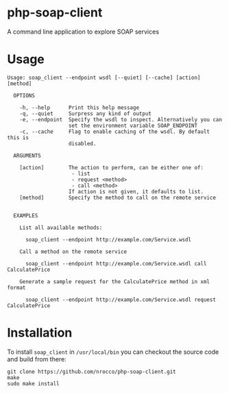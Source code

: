 php-soap-client
===============

A command line application to explore SOAP services


Usage
=====

    Usage: soap_client --endpoint wsdl [--quiet] [--cache] [action] [method]

      OPTIONS

        -h, --help      Print this help message
        -q, --quiet     Surpress any kind of output
        -e, --endpoint  Specify the wsdl to inspect. Alternatively you can
                        set the environment variable SOAP_ENDPOINT
        -c, --cache     Flag to enable caching of the wsdl. By default this is
                        disabled.

      ARGUMENTS

        [action]        The action to perform, can be either one of:
                         - list
                         - request <method>
                         - call <method>
                        If action is not given, it defaults to list.
        [method]        Specify the method to call on the remote service


      EXAMPLES

        List all available methods:

          soap_client --endpoint http://example.com/Service.wsdl

        Call a method on the remote service

          soap_client --endpoint http://example.com/Service.wsdl call CalculatePrice

        Generate a sample request for the CalculatePrice method in xml format

          soap_client --endpoint http://example.com/Service.wsdl request CalculatePrice



Installation
============

To install `soap_client` in `/usr/local/bin` you can checkout the source code and build from there:

    git clone https://github.com/nrocco/php-soap-client.git
    make
    sudo make install

